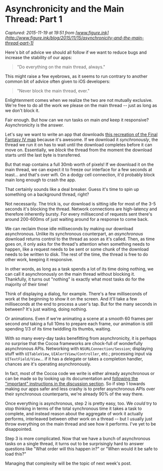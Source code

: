 # Asynchronicity and the Main Thread: Part 1

_Captured: 2015-11-19 at 19:51 from [www.figure.ink](http://www.figure.ink/blog/2015/11/15/asynchronicity-and-the-main-thread-part-1)_

Here's bit of advice we should all follow if we want to reduce bugs and increase the stability of our apps:

> "Do everything on the main thread, always."

This might raise a few eyebrows, as it seems to run contrary to another common bit of advice often given to iOS developers:

> "Never block the main thread, ever."

Enlightenment comes when we realize the two are not mutually exclusive. We're free to do all the work we please on the main thread -- just as long as we don't block it.

Fair enough. But how can we run tasks on main _and_ keep it responsive? Asynchronicity is the answer.

Let's say we want to write an app that downloads [this recreation of the Final Fantasy IV map](http://elemental79.deviantart.com/art/Final-Fantasy-IV-Overworld-568682564) because it's awesome. If we download it _synchronously_, the thread we run it on has to wait until the download completes before it can move on. Essentially, we _block_ the thread from the moment the download starts until the last byte is transferred.

But that map contains a full 30mb worth of pixels! If we download it on the main thread, we can expect it to freeze our interface for a few seconds at least… and that's over wifi. On a dodgy cell connection, it'd probably block main long enough to crash the app.

That certainly sounds like a deal breaker. Guess it's time to spin up something on a background thread, right?

Not necessarily. The trick is, our download is sitting idle for most of the 3-5 seconds it's blocking the thread. Network connections are high-latency and therefore inherently bursty. For every millisecond of requests sent there's around 200-600ms of just waiting around for a response to come back.

We can reclaim those idle milliseconds by making our download asynchronous. Unlike its synchronous counterpart, an _asynchronous_ download returns control to the thread as soon as it's called. Then, as time goes on, it only asks for the thread's attention when something needs to happen, like a request needs to be sent or some chunk of the download needs to be written to disk. The rest of the time, the thread is free to do other work, keeping it responsive.

In other words, as long as a task spends a lot of its time doing nothing, we can call it asynchronously on the main thread without blocking it. Thankfully, it turns out "nothing" is exactly what most tasks do for the majority of their time!

Think of displaying a dialog, for example. There's a few milliseconds of work at the beginning to show it on the screen. And it'll take a few milliseconds at the end to process a user's tap. But for the many seconds in between? It's just waiting, doing nothing.

Or animations. Even if we're animating a scene at a smooth 60 frames per second _and_ taking a full 10ms to prepare each frame, our animation is still spending 1/3 of its time twiddling its thumbs, waiting.

With so many every-day tasks benefitting from asynchronicity, it is perhaps no surprise that the Cocoa frameworks are chock-full of wonderfully asynchronous APIs. Networking with `NSURLConnection/Session`; displaying stuff with `UITableView`, `UIAlertView/Controller`, etc.; processing input via `UITextField/View`… if it has a delegate or takes a completion handler, chances are it's operating asynchronously.

In fact, most of the Cocoa code we write is either already asynchronous or can be made so by looking up its documentation and [following the "important" instructions in the discussion section](https://developer.apple.com/library/ios/documentation/Cocoa/Reference/Foundation/Classes/NSData_Class/index.html#//apple_ref/occ/clm/NSData/dataWithContentsOfURL:). So if step 1 towards making our apps safer and less crashy is to prefer asynchronous APIs over their synchronous counterparts, we're already 90% of the way there.

Once everything is asynchronous, step 2 is pretty easy, too. We _could_ try to stop thinking in terms of the total synchronous time it takes a task to complete, and instead reason about the aggregate of work it actually performs, interleaved between other work on a thread -- but I usually just throw everything on the main thread and see how it performs. I've yet to be disappointed.

Step 3 is more complicated. Now that we have a bunch of asynchronous tasks on a single thread, it turns out to be surprisingly hard to answer questions like "What order will this happen in?" or "When would it be safe to load this?"

Managing that complexity will be the topic of next week's post.
